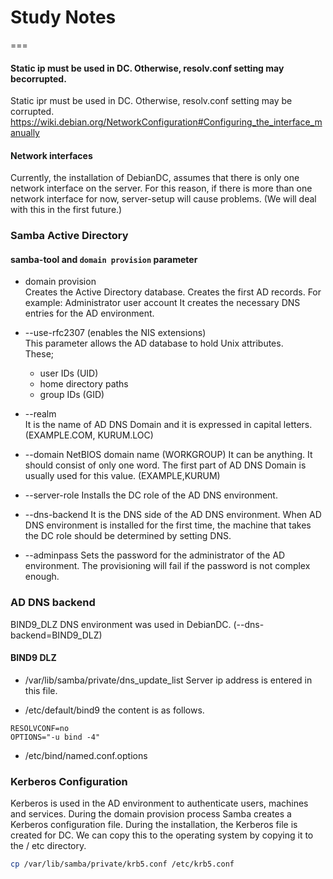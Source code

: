 # Study Notes
===


#### Static ip must be used in DC. Otherwise, resolv.conf setting may becorrupted.<br>
Static ipr must be used in DC. Otherwise, resolv.conf setting may be corrupted.<br>
https://wiki.debian.org/NetworkConfiguration#Configuring_the_interface_manually

#### Network interfaces
Currently, the installation of DebianDC, assumes that there is only one network interface on the server.
For this reason, if there is more than one network interface for now, server-setup will cause problems.
(We will deal with this in the first future.)

### Samba Active Directory

#### samba-tool and `domain provision` parameter

- domain provision <br>
Creates the Active Directory database.
Creates the first AD records. For example: Administrator user account
It creates the necessary DNS entries for the AD environment.

- --use-rfc2307 (enables the NIS extensions) <br>
This parameter allows the AD database to hold Unix attributes.<br>
These;<br>
  - user IDs (UID)
  - home directory paths
  - group IDs (GID)

- --realm <br>
It is the name of AD DNS Domain and it is expressed in capital letters. (EXAMPLE.COM, KURUM.LOC)

- --domain
NetBIOS domain name (WORKGROUP)
It can be anything. It should consist of only one word.
The first part of AD DNS Domain is usually used for this value. (EXAMPLE,KURUM)

- --server-role
Installs the DC role of the AD DNS environment.

- --dns-backend
It is the DNS side of the AD DNS environment.
When AD DNS environment is installed for the first time, the machine that takes the DC role should be determined by setting DNS.

- --adminpass
Sets the password for the administrator of the AD environment.
The provisioning will fail if the password is not complex enough.

### AD DNS backend
BIND9_DLZ DNS environment was used in DebianDC. (--dns-backend=BIND9_DLZ)

#### BIND9 DLZ
- /var/lib/samba/private/dns_update_list
Server ip address is entered in this file.

- /etc/default/bind9
the content is as follows.
```
RESOLVCONF=no
OPTIONS="-u bind -4"
```
- /etc/bind/named.conf.options

### Kerberos Configuration
Kerberos is used in the AD environment to authenticate users, machines and services.
During the domain provision process Samba creates a Kerberos configuration file.
During the installation, the Kerberos file is created for DC.
We can copy this to the operating system by copying it to the / etc directory.
```bash
cp /var/lib/samba/private/krb5.conf /etc/krb5.conf
```
